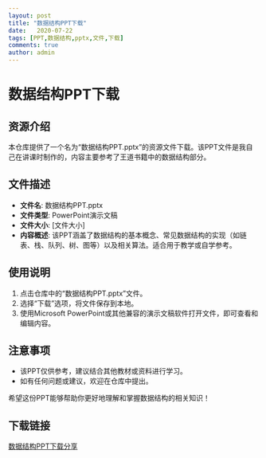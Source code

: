 ```yaml
---
layout: post
title: "数据结构PPT下载"
date:   2020-07-22
tags: [PPT,数据结构,pptx,文件,下载]
comments: true
author: admin
---
```

# 数据结构PPT下载

## 资源介绍

本仓库提供了一个名为“数据结构PPT.pptx”的资源文件下载。该PPT文件是我自己在讲课时制作的，内容主要参考了王道书籍中的数据结构部分。

## 文件描述

- **文件名**: 数据结构PPT.pptx
- **文件类型**: PowerPoint演示文稿
- **文件大小**: [文件大小]
- **内容概述**: 该PPT涵盖了数据结构的基本概念、常见数据结构的实现（如链表、栈、队列、树、图等）以及相关算法。适合用于教学或自学参考。

## 使用说明

1. 点击仓库中的“数据结构PPT.pptx”文件。
2. 选择“下载”选项，将文件保存到本地。
3. 使用Microsoft PowerPoint或其他兼容的演示文稿软件打开文件，即可查看和编辑内容。

## 注意事项

- 该PPT仅供参考，建议结合其他教材或资料进行学习。
- 如有任何问题或建议，欢迎在仓库中提出。

希望这份PPT能够帮助你更好地理解和掌握数据结构的相关知识！

## 下载链接

[数据结构PPT下载分享](https://pan.quark.cn/s/12b3f3047161)